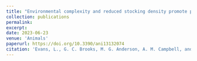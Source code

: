 ```yaml
---
title: "Environmental complexity and reduced stocking density promote positive behavioral outcomes in broiler chickens"
collection: publications
permalink: 
excerpt:
date: 2023-06-23
venue: 'Animals'
paperurl: https://doi.org/10.3390/ani13132074
citation: 'Evans, L., G. C. Brooks, M. G. Anderson, A. M. Campbell, and L. Jacobs. 2023. Environmental complexity and reduced stocking density promote positive behavioral outcomes in broiler chickens. <i>Animals</i> 13:2074.'
---
```

